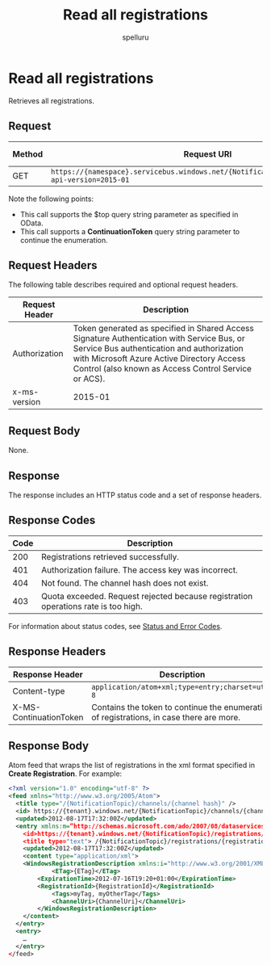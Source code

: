 ﻿---
title: "Read all registrations"
ms.custom: ""
ms.date: "2019-04-05"
ms.prod: "azure"
ms.reviewer: ""
ms.service: "notification-hubs"
ms.suite: ""
ms.tgt_pltfrm: ""
ms.topic: "reference"
author: "spelluru"
ms.author: "spelluru"
manager: "timlt"

---

# Read all registrations
Retrieves all registrations.

## Request

| Method | Request URI | HTTP version |
| ------ | ----------- | ------------ | 
| GET | `https://{namespace}.servicebus.windows.net/{NotificationHub}/registrations/?api-version=2015-01` | HTTP/1.1 |

Note the following points:

  - This call supports the $top query string parameter as specified in OData.
  - This call supports a **ContinuationToken** query string parameter to continue the enumeration.

## Request Headers

The following table describes required and optional request headers.

| Request Header | Description |
| -------------- | ----------- | 
| Authorization | Token generated as specified in Shared Access Signature Authentication with Service Bus, or Service Bus authentication and authorization with Microsoft Azure Active Directory Access Control (also known as Access Control Service or ACS). |
| x-ms-version | 2015-01 |


## Request Body

None.

## Response

The response includes an HTTP status code and a set of response headers.

## Response Codes

| Code | Description |
| ---- | ----------- | 
| 200 | Registrations retrieved successfully. |
| 401 | Authorization failure. The access key was incorrect. |
| 404 | Not found. The channel hash does not exist. |
| 403 | Quota exceeded. Request rejected because registration operations rate is too high. |

For information about status codes, see [Status and Error Codes](/rest/api/storageservices/Common-REST-API-Error-Codes).

## Response Headers

| Response Header | Description |
| --------------- | ----------- | 
| Content-type | `application/atom+xml;type=entry;charset=utf-8` |
| X-MS-ContinuationToken | Contains the token to continue the enumeration of registrations, in case there are more. |

## Response Body

Atom feed that wraps the list of registrations in the xml format specified in **Create Registration**. For example:

``` xml
<?xml version="1.0" encoding="utf-8" ?>
<feed xmlns="http://www.w3.org/2005/Atom">
  <title type="/{NotificationTopic}/channels/{channel hash}" />
  <id> https://{tenant}.windows.net/{NotificationTopic}/channels/{channel hash}</id>
  <updated>2012-08-17T17:32:00Z</updated>
  <entry xmlns:m=”http://schemas.microsoft.com/ado/2007/08/dataservices/metadata” m:etag=”W/&quot;1234567890&quot;”>
    <id>https://{tenant}.windows.net/{NotificationTopic}/registrations/{registrationId}</id>
    <title type="text"> /{NotificationTopic}/registrations/{registrationId}</title>
    <updated>2012-08-17T17:32:00Z</updated>
    <content type="application/xml">
    <WindowsRegistrationDescription xmlns:i="http://www.w3.org/2001/XMLSchema-instance" xmlns="http://schemas.microsoft.com/netservices/2010/10/servicebus/connect">
            <ETag>{ETag}</ETag>
        <ExpirationTime>2012-07-16T19:20+01:00</ExpirationTime>
        <RegistrationId>{RegistrationId}</RegistrationId>
            <Tags>myTag, myOtherTag</Tags>
            <ChannelUri>{ChannelUri}</ChannelUri>
        </WindowsRegistrationDescription>
    </content>
  </entry>
  <entry>
    …
  </entry>
</feed>
```

